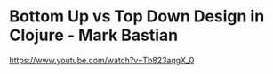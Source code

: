 # Bottom Up vs Top Down Design in Clojure - Mark Bastian

<https://www.youtube.com/watch?v=Tb823aqgX_0>
